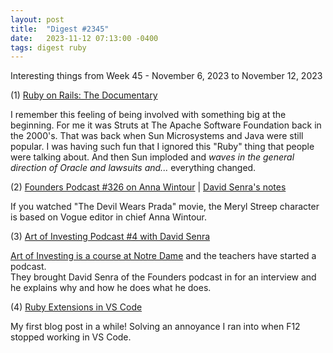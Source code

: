 ```yaml
---
layout: post
title:  "Digest #2345"
date:   2023-11-12 07:13:00 -0400
tags: digest ruby
---
```


Interesting things from Week 45 - November 6, 2023 to November 12, 2023

(1) [Ruby on Rails: The Documentary](https://youtu.be/HDKUEXBF3B4?si=DJO4FuNIfsnwXg1Z)

I remember this feeling of being involved with something big at the beginning.  For me it was Struts at The Apache Software Foundation back in the 2000's.
That was back when Sun Microsystems and Java were still popular.  I was having such fun that I ignored this "Ruby" thing that people were talking about.
And then Sun imploded and _waves in the general direction of Oracle and lawsuits and..._ everything changed.

(2) [Founders Podcast #326 on Anna Wintour](https://www.founderspodcast.com/episodes/58741411/senra-326-anna-wintour) | 
    [David Senra's notes](https://www.linkedin.com/posts/davidsenra_my-notes-from-anna-wintours-biography-turned-activity-7128866891137212417-mbMu)

If you watched "The Devil Wears Prada" movie, the Meryl Streep character is based on Vogue editor in chief Anna Wintour.

(3) [Art of Investing Podcast #4 with David Senra](https://www.listennotes.com/podcasts/art-of-investing/david-senra-lessons-from-the-UrIFyLpR6uA/)

[Art of Investing is a course at Notre Dame](https://ndigi.nd.edu/programs/courses/) and the teachers have started a podcast.  
They brought David Senra of the Founders podcast in for an interview and he explains why and how he does what he does.

(4) [Ruby Extensions in VS Code](https://wsmoak.net/2023/10/11/ruby-extensions-in-vs-code.html)

My first blog post in a while!  Solving an annoyance I ran into when F12 stopped working in VS Code.
